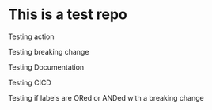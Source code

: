 # This is a test repo

Testing action

Testing breaking change

Testing Documentation

Testing CICD

Testing if labels are ORed or ANDed with a breaking change

